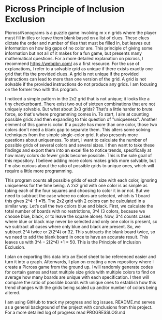 # Picross Principle of Inclusion Exclusion

Picross/Nonograms is a puzzle game involving m x n grids where the player must fill in tiles or leave them blank based on a list of clues. These clues dictate the order and number of tiles that must be filled in, but leaves out information on how big gaps of no color are. This principle of giving some information but not all of it makes for a fun game, but presents many mathematical questions. For a more detailed explanation on picross, I recommend https://webpbn.com/ as a first resource. For the use of explanations, I refer to a solvable grid as unique if there exists exactly one grid that fits the provided clues. A grid is not unique if the provided instructions can lead to more than one version of the grid. A grid is not solvable if the provided instructions do not produce any grids. I am focusing on the former two with this program.

I noticed a simple pattern in the 2x2 grid that is not unique; it looks like a tiny checkerboard. There exist two out of sixteen combinations that are not uniquely solvable. But what about 3x3 grids? That's a little harder to brute force, so that's where programming comes in. To start, I aim at counting possible grids and then expanding to this question of "uniqueness".
Another element of this game is color. If a puzzle has more than one color, those two colors don't need a blank gap to separate them. This alters some solving techniques from the simple single-color grid. It also presents more questions about uniqueness. To start, I want to calculate the number of possible grids of several colors and several sizes. I then want to take these findings and export them into an excel file to notice trends, specifically at how many colors do fewer grids become possible. This is the sole goal of this repository. I believe adding more colors makes grids more solvable, but I'm also curious about the ratio of possible grids to unique ones, which will require a little more programming.

This program counts all possible grids of each size with each color, ignoring uniqueness for the time being. A 2x2 grid with one color is as simple as taking each of the four squares and choosing to color it in or not. But we need to subtract the case where no colors are selected, which is 1 board this gives 2^4 -1 =15. The 2x2 grid with 2 colors can be calculated in a similar way. Let’s call the two colors blue and black. First, we calculate the total number of boards with no restrictions, 3^4 (3 colors, because we choose blue, black, or to leave the square alone). Now, 3^4 counts cases where blue or black may never be selected and only one color is present, so we subtract all cases where only blue and black are present. So, we subtract 2^4 twice or 2(2^4) or 32. This subtracts the blank board twice, so we need to add the blank board in once to have an accurate result. This leaves us with 3^4 – 2(2^4) +1 = 50. This is the Principle of Inclusion Exclusion.

I plan on exporting this data into an Excel sheet to be referenced easier and turn it into a graph. Afterwards, I plan on creating a new repository where I create a Picross game from the ground up. I will randomly generate codes for certain games and test multiple size grids with multiple colors to find on average how many boards are unique with each specification. I then will compare the ratio of possible boards with unique ones to establish how this trend changes with the grids being scaled up and/or number of colors being altered.

I am using GitHub to track my progress and log issues. README.md serves as a general background of the project with conclusions from this project. For a more detailed log of progress read PROGRESSLOG.md

